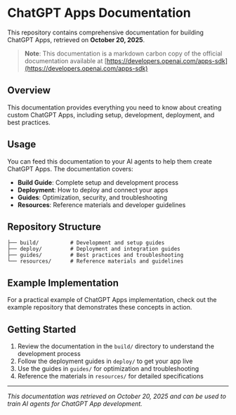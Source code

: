 # ChatGPT Apps Documentation

This repository contains comprehensive documentation for building ChatGPT Apps, retrieved on **October 20, 2025**.

> **Note**: This documentation is a markdown carbon copy of the official documentation available at [https://developers.openai.com/apps-sdk](https://developers.openai.com/apps-sdk)

## Overview

This documentation provides everything you need to know about creating custom ChatGPT Apps, including setup, development, deployment, and best practices.

## Usage

You can feed this documentation to your AI agents to help them create ChatGPT Apps. The documentation covers:

- **Build Guide**: Complete setup and development process
- **Deployment**: How to deploy and connect your apps
- **Guides**: Optimization, security, and troubleshooting
- **Resources**: Reference materials and developer guidelines

## Repository Structure

```
├── build/          # Development and setup guides
├── deploy/         # Deployment and integration guides  
├── guides/         # Best practices and troubleshooting
└── resources/      # Reference materials and guidelines
```

## Example Implementation

For a practical example of ChatGPT Apps implementation, check out the example repository that demonstrates these concepts in action.

## Getting Started

1. Review the documentation in the `build/` directory to understand the development process
2. Follow the deployment guides in `deploy/` to get your app live
3. Use the guides in `guides/` for optimization and troubleshooting
4. Reference the materials in `resources/` for detailed specifications

---

*This documentation was retrieved on October 20, 2025 and can be used to train AI agents for ChatGPT App development.*
